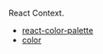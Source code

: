 React Context.

- [react-color-palette](https://www.npmjs.com/package/react-color-palette)
- [color](https://www.npmjs.com/package/color)